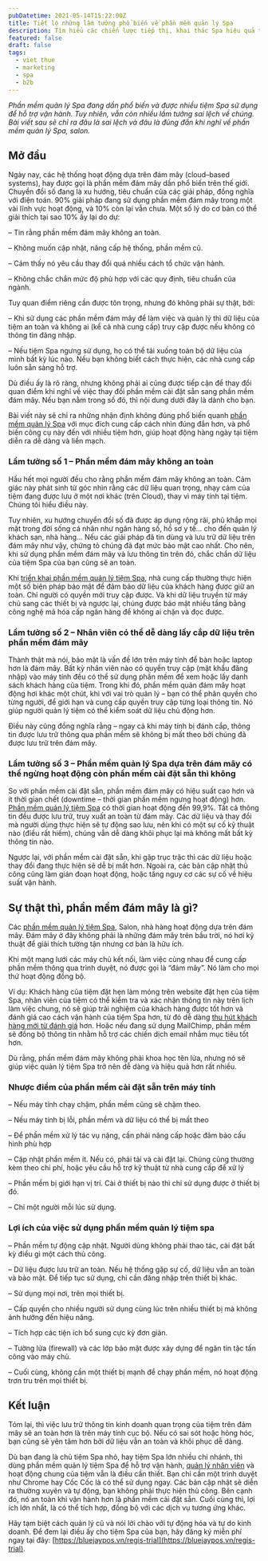 ```yaml
---
pubDatetime: 2021-05-14T15:22:00Z
title: Tiết lộ những lầm tưởng phổ biến về phần mềm quản lý Spa
description: Tìm hiểu các chiến lược tiếp thị, khai thác Spa hiệu quả trong chuỗi bài viết sau của nhavantuonglai để áp dụng và đem lại hiệu quả thiết thực cho giải pháp của bạn.
featured: false
draft: false
tags:
  - viet thue
  - marketing
  - spa
  - b2b
---
```


_Phần mềm quản lý Spa đang dần phổ biến và được nhiều tiệm Spa sử dụng để hỗ trợ vận hành. Tuy nhiên, vẫn còn nhiều lầm tưởng sai lệch về chúng. Bài viết sau sẽ chỉ ra đâu là sai lệch và đâu là đúng đắn khi nghĩ về phần mềm quản lý Spa, salon._

## Mở đầu

Ngày nay, các hệ thống hoạt động dựa trên đám mây (cloud–based systems), hay được gọi là phần mềm đám mây dần phổ biến trên thế giới. Chuyển đổi số đang là xu hướng, tiêu chuẩn của các giải pháp, đồng nghĩa với điện toán. 90% giải pháp đang sử dụng phần mềm đám mây trong một vài lĩnh vực hoạt động, và 10% còn lại vẫn chưa. Một số lý do cơ bản có thể giải thích tại sao 10% ấy lại do dự:

– Tin rằng phần mềm đám mây không an toàn.

– Không muốn cập nhật, nâng cấp hệ thống, phần mềm cũ.

– Cảm thấy nó yêu cầu thay đổi quá nhiều cách tổ chức vận hành.

– Không chắc chắn mức độ phù hợp với các quy định, tiêu chuẩn của ngành.

Tuy quan điểm riêng cần được tôn trọng, nhưng đó không phải sự thật, bởi:

– Khi sử dụng các phần mềm đám mây để làm việc và quản lý thì dữ liệu của tiệm an toàn và không ai (kể cả nhà cung cấp) truy cập được nếu không có thông tin đăng nhập.

– Nếu tiệm Spa ngưng sử dụng, họ có thể tải xuống toàn bộ dữ liệu của mình bất kỳ lúc nào. Nếu bạn không biết cách thực hiện, các nhà cung cấp luôn sẵn sàng hỗ trợ.

Dù điều ấy là rõ ràng, nhưng không phải ai cũng được tiếp cận để thay đổi quan điểm khi nghĩ về việc thay đổi phần mềm cài đặt sẵn sang phần mềm đám mây. Nếu bạn nằm trong số đó, thì nội dung dưới đây là dành cho bạn.

Bài viết này sẽ chỉ ra những nhận định không đúng phổ biến quanh [phần mềm quản lý Spa](https://bluejaypos.vn/article/tai-sao-phan-mem-quan-ly-spa-lai-can-thiet) với mục đích cung cấp cách nhìn đúng đắn hơn, và phổ biến công cụ này đến với nhiều tiệm hơn, giúp hoạt động hàng ngày tại tiệm diễn ra dễ dàng và liền mạch.

### Lầm tưởng số 1 – Phần mềm đám mây không an toàn

Hầu hết mọi người đều cho rằng phần mềm đám mây không an toàn. Cảm giác này phát sinh từ góc nhìn rằng các dữ liệu quan trọng, nhạy cảm của tiệm đang được lưu ở một nơi khác (trên Cloud), thay vì máy tính tại tiệm. Chúng tôi hiểu điều này.

Tuy nhiên, xu hướng chuyển đổi số đã được áp dụng rộng rãi, phủ khắp mọi mặt trong đời sống cá nhân như ngân hàng số, hồ sơ y tế… cho đến quản lý khách sạn, nhà hàng… Nếu các giải pháp đã tin dùng và lưu trữ dữ liệu trên đám mây như vậy, chứng tỏ chúng đã đạt mức bảo mật cao nhất. Cho nên, khi sử dụng phần mềm đám mây và lưu thông tin trên đó, chắc chắn dữ liệu của tiệm Spa của bạn cũng sẽ an toàn.

Khi [triển khai phần mềm quản lý tiệm Spa](https://bluejaypos.vn/article/4-ly-do-tai-sao-tiem-spa-nen-su-dung-phan-mem-de-quan-ly-viec-kinh-doanh), nhà cung cấp thường thực hiện một số biện pháp bảo mật để đảm bảo dữ liệu của khách hàng được giữ an toàn. Chỉ người có quyền mới truy cập được. Và khi dữ liệu truyền từ máy chủ sang các thiết bị và ngược lại, chúng được bảo mật nhiều tầng bằng công nghệ mã hóa cấp ngân hàng để không ai chặn và đọc được.

### Lầm tưởng số 2 – Nhân viên có thể dễ dàng lấy cắp dữ liệu trên phần mềm đám mây

Thành thật mà nói, bảo mật là vấn đề lớn trên máy tính để bàn hoặc laptop hơn là đám mây. Bất kỳ nhân viên nào có quyền truy cập (mật khẩu đăng nhập) vào máy tính đều có thể sử dụng phần mềm để xem hoặc lấy danh sách khách hàng của tiệm. Trong khi đó, phần mềm quản đám mây hoạt động hơi khác một chút, khi với vai trò quản lý – bạn có thể phân quyền cho từng người, để giới hạn và cung cấp quyền truy cập từng loại thông tin. Nó giúp người quản lý tiệm có thể kiểm soát dữ liệu chủ động hơn.

Điều này cũng đồng nghĩa rằng – ngay cả khi máy tính bị đánh cắp, thông tin được lưu trữ thông qua phần mềm sẽ không bị mất theo bởi chúng đã được lưu trữ trên đám mây.

### Lầm tưởng số 3 – Phần mềm quản lý Spa dựa trên đám mây có thể ngừng hoạt động còn phần mềm cài đặt sẵn thì không

So với phần mềm cài đặt sẵn, phần mềm đám mây có hiệu suất cao hơn và ít thời gian chết (downtime – thời gian phần mềm ngưng hoạt động) hơn.[ Phần mềm quản lý tiệm Spa](https://bluejaypos.vn/nails) có thời gian hoạt động đến 99,9%. Tất cả thông tin đều được lưu trữ, truy xuất an toàn từ đám mây. Các dữ liệu và thay đổi mà người dùng thực hiện sẽ tự động sao lưu, nên khi có một sự cố kỹ thuật nào (điều rất hiếm), chúng vẫn dễ dàng khôi phục lại mà không mất bất kỳ thông tin nào.

Ngược lại, với phần mềm cài đặt sẵn, khi gặp trục trặc thì các dữ liệu hoặc thay đổi đang thực hiện sẽ dễ bị mất hơn. Ngoài ra, các bản cập nhật thủ công cũng làm gián đoạn hoạt động, hoặc tăng nguy cơ các sự cố về hiệu suất vận hành.

## Sự thật thì, phần mềm đám mây là gì?

Các [phần mềm quản lý tiệm Spa](https://bluejaypos.vn/article/phan-mem-quan-ly-tiem-spa-la-gi-lam-the-nao-de-lua-chon-phu-hop-voi-tiem-spa-cua-ban), Salon, nhà hàng hoạt động dựa trên đám mây. Đám mây ở đây không phải là những đám mây trên bầu trời, nó hơi kỹ thuật để giải thích tường tận nhưng cơ bản là hữu ích.

Khi một mạng lưới các máy chủ kết nối, làm việc cùng nhau để cung cấp phần mềm thông qua trình duyệt, nó được gọi là “đám mây”. Nó làm cho mọi thứ hoạt động đồng bộ.

Ví dụ: Khách hàng của tiệm đặt hẹn làm móng trên website đặt hẹn của tiệm Spa, nhân viên của tiệm có thể kiểm tra và xác nhận thông tin này trên lịch làm việc chung, nó sẽ giúp trải nghiệm của khách hàng được tốt hơn và đánh giá cao cách vận hành của tiệm Spa hơn, từ đó dễ dàng [thu hút khách hàng mới từ đánh giá](https://bluejaypos.vn/article/lam-the-nao-de-thu-hut-them-khach-hang-den-tiem-spa-thong-qua-bai-danh-gia-truc-tuyen) hơn. Hoặc nếu đang sử dụng MailChimp, phần mềm sẽ đồng bộ thông tin nhằm hỗ trợ các chiến dịch email nhắm mục tiêu tốt hơn.

Dù rằng, phần mềm đám mây không phải khoa học tên lửa, nhưng nó sẽ giúp việc quản lý tiệm Spa trở nên dễ dàng và hiệu quả hơn rất nhiều.

### Nhược điểm của phần mềm cài đặt sẵn trên máy tính

– Nếu máy tính chạy chậm, phần mềm cũng sẽ chậm theo.

– Nếu máy tính bị lỗi, phần mềm và dữ liệu có thể bị mất theo

– Để phần mềm xử lý tác vụ nặng, cần phải nâng cấp hoặc đảm bảo cấu hình phù hợp

– Cập nhật phần mềm ít. Nếu có, phải tải và cài đặt lại. Chúng cũng thường kèm theo chi phí, hoặc yêu cầu hỗ trợ kỹ thuật từ nhà cung cấp để xử lý

– Phần mềm bị giới hạn vị trí. Cài ở thiết bị nào thì chỉ sử dụng được ở thiết bị đó.

– Chỉ một người mỗi lúc sử dụng.

### Lợi ích của việc sử dụng phần mềm quản lý tiệm spa

– Phần mềm tự động cập nhật. Người dùng không phải thao tác, cài đặt bất kỳ điều gì một cách thủ công.

– Dữ liệu được lưu trữ an toàn. Nếu hệ thống gặp sự cố, dữ liệu vẫn an toàn và bảo mật. Để tiếp tục sử dụng, chỉ cần đăng nhập trên thiết bị khác.

– Sử dụng mọi nơi, trên mọi thiết bị.

– Cấp quyền cho nhiều người sử dụng cùng lúc trên nhiều thiết bị mà không ảnh hưởng đến hiệu năng.

– Tích hợp các tiện ích bổ sung cực kỳ đơn giản.

– Tường lửa (firewall) và các lớp bảo mật được xây dựng để ngăn tin tặc tấn công vào máy chủ.

– Cuối cùng, không cần một thiết bị mạnh để chạy phần mềm, nó hoạt động trơn tru trên mọi thiết bị.

## Kết luận

Tóm lại, thì việc lưu trữ thông tin kinh doanh quan trọng của tiệm trên đám mây sẽ an toàn hơn là trên máy tính cục bộ. Nếu có sai sót hoặc hỏng hóc, bạn cũng sẽ yên tâm hơn bởi dữ liệu vẫn an toàn và khôi phục dễ dàng.

Dù bạn đang là chủ tiệm Spa nhỏ, hay tiệm Spa lớn nhiều chi nhánh, thì dùng phần mềm quản lý tiệm Spa để hỗ trợ vận hành, [quản lý nhân viên](https://bluejaypos.vn/article/7-cach-de-quan-ly-nhan-vien-tiem-spa-hieu-qua-hon) và hoạt động chung của tiệm vẫn là điều cần thiết. Bạn chỉ cần một trình duyệt như Chrome hay Cốc Cốc là có thể sử dụng ngay. Các bản cập nhật sẽ diễn ra thường xuyên và tự động, bạn không phải thực hiện thủ công. Bên cạnh đó, nó an toàn khi vận hành hơn là phần mềm cài đặt sẵn. Cuối cùng thì, lợi ích lớn nhất, là có thể tích hợp, đồng bộ với các dịch vụ tương ứng khác.

Hãy tạm biệt cách quản lý cũ và nói lời chào với tự động hóa và tự do kinh doanh. Để đem lại điều ấy cho tiệm Spa của bạn, hãy đăng ký miễn phí ngay tại đây: [https://bluejaypos.vn/regis-trial](https://bluejaypos.vn/regis-trial).
